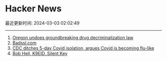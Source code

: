 # Hacker News

最近更新时间: 2024-03-03 02:02:49

--- 
1. [Oregon undoes groundbreaking drug decriminalization law](https://www.theguardian.com/us-news/2024/mar/02/oregon-overturn-drug-decriminalize-law) 
2. [Badssl.com](https://badssl.com/) 
3. [CDC ditches 5-day Covid isolation, argues Covid is becoming flu-like](https://arstechnica.com/science/2024/03/cdc-ditches-5-day-covid-isolation-argues-covid-is-becoming-flu-like/) 
4. [Bob Heil, K9EID, Silent Key](https://www.arrl.org/news/bob-heil-k9eid-silent-key) 
